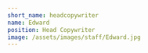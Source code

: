 ```yaml
---
short_name: headcopywriter
name: Edward
position: Head Copywriter
image: /assets/images/staff/Edward.jpg 
---
```

